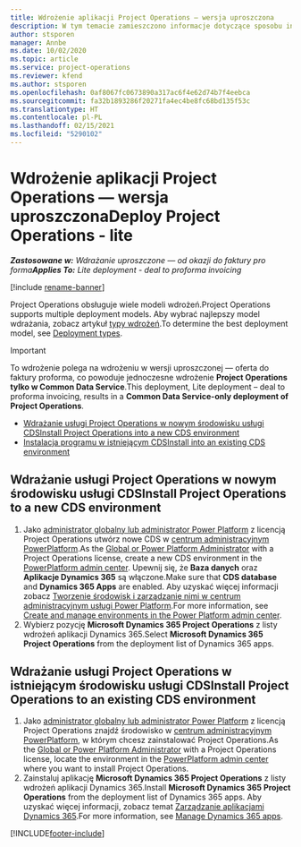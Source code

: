 ```yaml
---
title: Wdrożenie aplikacji Project Operations — wersja uproszczona
description: W tym temacie zamieszczono informacje dotyczące sposobu instalowania programu Project Operations lite deployment — od oferty do faktury pro forma.
author: stsporen
manager: Annbe
ms.date: 10/02/2020
ms.topic: article
ms.service: project-operations
ms.reviewer: kfend
ms.author: stsporen
ms.openlocfilehash: 0af8067fc0673890a317ac6f4e62d74b7f4eebca
ms.sourcegitcommit: fa32b1893286f20271fa4ec4be8fc68bd135f53c
ms.translationtype: HT
ms.contentlocale: pl-PL
ms.lasthandoff: 02/15/2021
ms.locfileid: "5290102"
---
```

# <a name="deploy-project-operations---lite"></a><span data-ttu-id="56a1f-103">Wdrożenie aplikacji Project Operations — wersja uproszczona</span><span class="sxs-lookup"><span data-stu-id="56a1f-103">Deploy Project Operations - lite</span></span>

<span data-ttu-id="56a1f-104">_**Zastosowane w:** Wdrażanie uproszczone — od okazji do faktury pro forma_</span><span class="sxs-lookup"><span data-stu-id="56a1f-104">_**Applies To:** Lite deployment - deal to proforma invoicing_</span></span>

[!include [rename-banner](~/includes/cc-data-platform-banner.md)]

<span data-ttu-id="56a1f-105">Project Operations obsługuje wiele modeli wdrożeń.</span><span class="sxs-lookup"><span data-stu-id="56a1f-105">Project Operations supports multiple deployment models.</span></span> <span data-ttu-id="56a1f-106">Aby wybrać najlepszy model wdrażania, zobacz artykuł [typy wdrożeń](determine-deployment-type.md).</span><span class="sxs-lookup"><span data-stu-id="56a1f-106">To determine the best deployment model, see [Deployment types](determine-deployment-type.md).</span></span>


> [!IMPORTANT]
> <span data-ttu-id="56a1f-107">To wdrożenie polega na wdrożeniu w wersji uproszczonej — oferta do faktury proforma, co powoduje jednoczesne wdrożenie **Project Operations tylko w Common Data Service**.</span><span class="sxs-lookup"><span data-stu-id="56a1f-107">This deployment, Lite deployment – deal to proforma invoicing, results in a **Common Data Service-only deployment of Project Operations**.</span></span>

- [<span data-ttu-id="56a1f-108">Wdrażanie usługi Project Operations w nowym środowisku usługi CDS</span><span class="sxs-lookup"><span data-stu-id="56a1f-108">Install Project Operations into a new CDS environment</span></span>](#new)
- [<span data-ttu-id="56a1f-109">Instalacja programu w istniejącym CDS</span><span class="sxs-lookup"><span data-stu-id="56a1f-109">Install into an existing CDS environment</span></span>](#existing)



## <a name="install-project-operations-to-a-new-cds-environment"></a><a name="new"></a><span data-ttu-id="56a1f-110">Wdrażanie usługi Project Operations w nowym środowisku usługi CDS</span><span class="sxs-lookup"><span data-stu-id="56a1f-110">Install Project Operations to a new CDS environment</span></span>

1. <span data-ttu-id="56a1f-111">Jako [administrator globalny lub administrator Power Platform](https://docs.microsoft.com/power-platform/admin/global-service-administrators-can-administer-without-license) z licencją Project Operations utwórz nowe CDS w [centrum administracyjnym PowerPlatform](https://admin.powerplatform.com).</span><span class="sxs-lookup"><span data-stu-id="56a1f-111">As the [Global or Power Platform Administrator](https://docs.microsoft.com/power-platform/admin/global-service-administrators-can-administer-without-license) with a Project Operations license, create a new CDS environment in the [PowerPlatform admin center](https://admin.powerplatform.com).</span></span> <span data-ttu-id="56a1f-112">Upewnij się, że **Baza danych** oraz **Aplikacje Dynamics 365** są włączone.</span><span class="sxs-lookup"><span data-stu-id="56a1f-112">Make sure that **CDS database** and **Dynamics 365 Apps** are enabled.</span></span> <span data-ttu-id="56a1f-113">Aby uzyskać więcej informacji zobacz [Tworzenie środowisk i zarządzanie nimi w centrum administracyjnym usługi Power Platform](https://docs.microsoft.com/power-platform/admin/create-environment#create-an-environment-in-the-power-platform-admin-center).</span><span class="sxs-lookup"><span data-stu-id="56a1f-113">For more information, see [Create and manage environments in the Power Platform admin center](https://docs.microsoft.com/power-platform/admin/create-environment#create-an-environment-in-the-power-platform-admin-center).</span></span>
2. <span data-ttu-id="56a1f-114">Wybierz pozycję **Microsoft Dynamics 365 Project Operations** z listy wdrożeń aplikacji Dynamics 365.</span><span class="sxs-lookup"><span data-stu-id="56a1f-114">Select **Microsoft Dynamics 365 Project Operations** from the deployment list of Dynamics 365 apps.</span></span>


## <a name="install-project-operations-to-an-existing-cds-environment"></a><a name="existing"></a><span data-ttu-id="56a1f-115">Wdrażanie usługi Project Operations w istniejącym środowisku usługi CDS</span><span class="sxs-lookup"><span data-stu-id="56a1f-115">Install Project Operations to an existing CDS environment</span></span>

1. <span data-ttu-id="56a1f-116">Jako [administrator globalny lub administrator Power Platform](https://docs.microsoft.com/power-platform/admin/global-service-administrators-can-administer-without-license) z licencją Project Operations znajdź środowisko w [centrum administracyjnym PowerPlatform](https://admin.powerplatform.com), w którym chcesz zainstalować Project Operations.</span><span class="sxs-lookup"><span data-stu-id="56a1f-116">As the [Global or Power Platform Administrator](https://docs.microsoft.com/power-platform/admin/global-service-administrators-can-administer-without-license) with a Project Operations license, locate the environment in the [PowerPlatform admin center](https://admin.powerplatform.com) where you want to install Project Operations.</span></span>
2. <span data-ttu-id="56a1f-117">Zainstaluj aplikację **Microsoft Dynamics 365 Project Operations** z listy wdrożeń aplikacji Dynamics 365.</span><span class="sxs-lookup"><span data-stu-id="56a1f-117">Install **Microsoft Dynamics 365 Project Operations** from the deployment list of Dynamics 365 apps.</span></span> <span data-ttu-id="56a1f-118">Aby uzyskać więcej informacji, zobacz temat [Zarządzanie aplikacjami Dynamics 365](https://docs.microsoft.com/power-platform/admin/manage-apps).</span><span class="sxs-lookup"><span data-stu-id="56a1f-118">For more information, see [Manage Dynamics 365 apps](https://docs.microsoft.com/power-platform/admin/manage-apps).</span></span>




[!INCLUDE[footer-include](../includes/footer-banner.md)]
